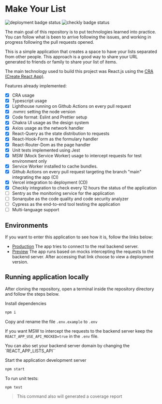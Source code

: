 # Make Your List

![deployment badge status](https://vercelbadge.vercel.app/api/pedroSoaresll/wedding-gifts)
![checkly badge status](https://api.checklyhq.com/v1/badges/checks/44cf6b91-3576-42fe-bed2-ca5de9fd7122?style=flat&theme=default&responseTime=true)

The main goal of this repository is to put technologies learned into practice. You can follow what is been to arrive following the issues, and working in progress following the pull requests opened.

This is a simple application that creates a space to have your lists separated from other people. This approach is a good way to share your URL generated to friends or family to share your list of items.

The main technology used to build this project was React.js using the [CRA (Create React App)](https://create-react-app.dev).

Features already implemented:

- [x] CRA usage
- [x] Typescript usage
- [x] Lighthouse running on Github Actions on every pull request
- [x] .nvmrc setting the node version
- [x] Code format: Eslint and Prettier setup
- [x] Chakra UI usage as the design system
- [x] Axios usage as the network handler
- [x] React-Query as the state distribution to requests
- [x] React-Hook-Form as the formulary handler
- [x] React-Router-Dom as the page handler
- [x] Unit tests implemented using Jest
- [x] MSW (Mock Service Worker) usage to intercept requests for test environment only
- [x] Service Worker installed to cache bundles.
- [x] Github Actions on every pull request targeting the branch "main" integrating the app (CI)
- [x] Vercel integration to deployment (CD)
- [x] Checkly integration to check every 12 hours the status of the application
- [ ] Sentry as the monitoring service for the application
- [ ] Sonarqube as the code quality and code security analyzer
- [ ] Cypress as the end-to-end tool testing the application
- [ ] Multi-language support

## Environments

If you want to enter this application to see how it is, follow the links below:

- [Production](https://makeyourlist.vercel.app/) The app tries to connect to the real backend server.
- [Preview](https://github.com/pedroSoaresll/make-your-list/deployments/activity_log?environment=Preview) The app runs based on mocks intercepting the requests to the backend server. After accessing that link choose to view a deployment version.

## Running application locally

After cloning the repository, open a terminal inside the repository directory and follow the steps below.

Install dependencies

```sh
npm i
```

Copy and rename the file `.env.example` to `.env`

If you want MSW to intercept the requests to the backend server keep the `REACT_APP_USE_API_MOCKED=true` in the `.env` file.

You can also set your backend server domain by changing the `REACT_APP_LISTS_API``

Start the application development server

```sh
npm start
```

To run unit tests:

```sh
npm test
```

> This command also will generated a coverage report
